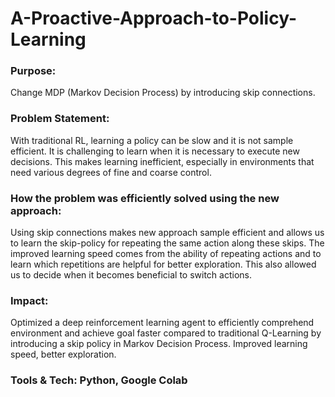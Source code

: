 # A-Proactive-Approach-to-Policy-Learning
### Purpose:

Change MDP (Markov Decision Process) by introducing skip connections.

### Problem Statement:

With traditional RL, learning a policy can be slow and it is not sample efficient. It is challenging to learn when it is necessary to execute new decisions. This makes learning inefficient, especially in environments that need various degrees of fine and coarse control.

### How the problem was efficiently solved using the new approach:

Using skip connections makes new approach sample efficient and allows us to learn the skip-policy for repeating the same action along these skips.
The improved learning speed comes from the ability of repeating actions and to learn which repetitions are helpful for better exploration.
This also allowed us to decide when it becomes beneficial to switch actions.
### Impact:

Optimized a deep reinforcement learning agent to efficiently comprehend environment and achieve goal faster compared to traditional Q-Learning by introducing a skip policy in Markov Decision Process. Improved learning speed, better exploration.

### Tools & Tech: Python, Google Colab
